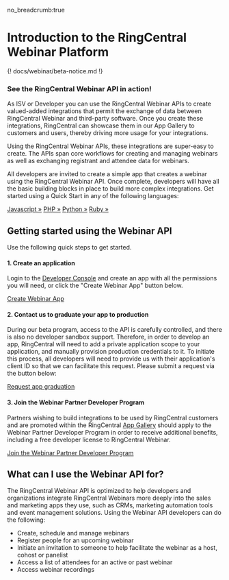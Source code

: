 no_breadcrumb:true

# Introduction to the RingCentral Webinar Platform

{! docs/webinar/beta-notice.md !}

<div class="jumbotron pt-1">
  <h3 class="h3 display-5">See the RingCentral Webinar API in action!</h3>
  <p class="lead">As ISV or Developer you can use the RingCentral Webinar APIs to create valued-added integrations that permit the exchange of data between RingCentral Webinar and third-party software. Once you create these integrations, RingCentral can showcase them in our App Gallery to customers and users, thereby driving more usage for your integrations.</p>
  <p class="lead">Using the RingCentral Webinar APIs, these integrations are super-easy to create. The APIs span core workflows for creating and managing webinars as well as exchanging registrant and attendee data for webinars.</p>
  <p>All developers are invited to create a simple app that creates a webinar using the RingCentral Webinar API. Once complete, developers will have all the basic building blocks in place to build more complex integrations. Get started using a Quick Start in any of the following languages:</p>
  <a href="quick-start/#Javascript" class="btn btn-light qs-link">Javascript &raquo;</a>
  <a href="quick-start/#PHP" class="btn btn-light qs-link">PHP &raquo;</a>
  <a href="quick-start/#Python" class="btn btn-light qs-link">Python &raquo;</a>
  <a href="quick-start/#Ruby" class="btn btn-light qs-link">Ruby &raquo;</a>
<!--  <a href="quick-start/#Java" class="btn btn-light qs-link">Java &raquo;</a>-->
</div>

## Getting started using the Webinar API

Use the following quick steps to get started.

#### 1. Create an application

Login to the [Developer Console](https://developers.ringcentral.com/login.html#/) and create an app with all the permissions you will need, or click the "Create Webinar App" button below. 
    
<a target="_new" href="https://developer.ringcentral.com/new-app?name=Webinar+Quick+Start+App&desc=A+simple+app+to+demo+creating+a+webinar+on+RingCentral&public=false&type=ServerOther&carriers=7710,7310,3420&permissions=Webinar&grantType=PersonalJWT&redirectUri=&utm_source=devguide&utm_medium=button&utm_campaign=quickstart" class="btn btn-primary">Create Webinar App</a>

#### 2. Contact us to graduate your app to production

During our beta program, access to the API is carefully controlled, and there is also no developer sandbox support. Therefore, in order to develop an app, RingCentral will need to add a private application scope to your application, and manually provision production credentials to it. To initiate this process, all developers will need to provide us with their application's client ID so that we can facilitate this request. Please submit a request via the button below:
    
<a target="_new" class="btn btn-primary" href="https://docs.google.com/forms/d/e/1FAIpQLSfwFYQLx2wTidwcGt3ZEkfnwvUIcrIdshEcH2EYQwTbZUeWyA/viewform?usp=sf_link">Request app graduation</a>

#### 3. Join the Webinar Partner Developer Program

Partners wishing to build integrations to be used by RingCentral customers and are promoted within the RingCentral [App Gallery](https://ringcentral.com/apps/) should apply to the Webinar Partner Developer Program in order to receive additional benefits, including a free developer license to RingCentral Webinar. 
    
<a target="_new" class="btn btn-primary" href="https://forms.gle/dMRNtnuFnonLQgsu7">Join the Webinar Partner Developer Program</a>

## What can I use the Webinar API for?

The RingCentral Webinar API is optimized to help developers and organizations integrate RingCentral Webinars more deeply into the sales and marketing apps they use, such as CRMs, marketing automation tools and event management solutions. Using the Webinar API developers can do the following:

* Create, schedule and manage webinars
* Register people for an upcoming webinar
* Initiate an invitation to someone to help facilitate the webinar as a host, cohost or panelist
* Access a list of attendees for an active or past webinar
* Access webinar recordings



